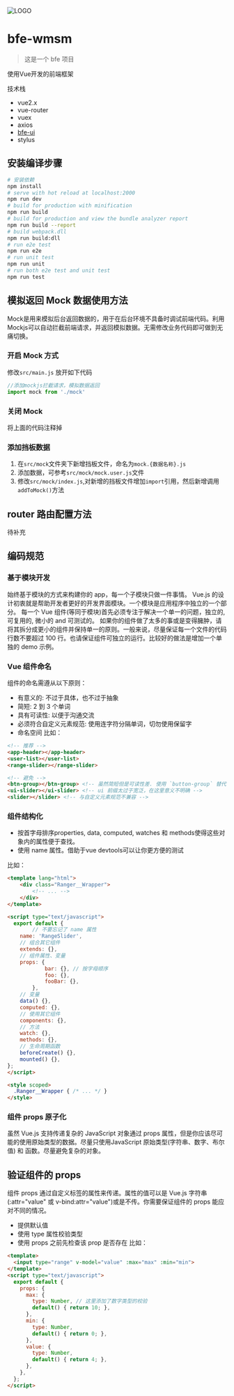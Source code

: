 ![LOGO](http://22.11.38.153/BFE/BFE/raw/develop/docs/BFE-LOGO/%E6%A8%AA%E7%89%88@2x.png)
# bfe-wmsm

> 这是一个 bfe 项目

使用Vue开发的前端框架

技术栈
- vue2.x
- vue-router
- vuex
- axios
- [bfe-ui](http://22.11.38.153:81/bfe-ui/)
- stylus

## 安装编译步骤

``` bash
# 安装依赖
npm install
# serve with hot reload at localhost:2000
npm run dev
# build for production with minification
npm run build
# build for production and view the bundle analyzer report
npm run build --report
# build webpack.dll
npm run build:dll
# run e2e test
npm run e2e
# run unit test
npm run unit
# run both e2e test and unit test
npm run test
```

## 模拟返回 Mock 数据使用方法
Mock是用来模拟后台返回数据的，用于在后台环境不具备时调试前端代码。利用Mockjs可以自动拦截前端请求，并返回模拟数据。无需修改业务代码即可做到无痛切换。
### 开启 Mock 方式
修改`src/main.js`
放开如下代码

```javascript
//添加mockjs拦截请求，模拟数据返回
import mock from './mock'
```
### 关闭 Mock
将上面的代码注释掉

### 添加挡板数据
1. 在`src/mock`文件夹下新增挡板文件，命名为`mock.{数据名称}.js`
2. 添加数据，可参考`src/mock/mock.user.js`文件
3. 修改`src/mock/index.js`,对新增的挡板文件增加`import`引用，然后新增调用 `addToMock()`方法


## router 路由配置方法

待补充

## 编码规范

### 基于模块开发
始终基于模块的方式来构建你的 app，每一个子模块只做一件事情。
Vue.js 的设计初衷就是帮助开发者更好的开发界面模块。一个模块是应用程序中独立的一个部分。
每一个 Vue 组件(等同于模块)首先必须专注于解决一个单一的问题，独立的, 可复用的, 微小的 and 可测试的。
如果你的组件做了太多的事或是变得臃肿，请将其拆分成更小的组件并保持单一的原则。一般来说，尽量保证每一个文件的代码行数不要超过 100 行。也请保证组件可独立的运行。比较好的做法是增加一个单独的 demo 示例。

### Vue 组件命名
组件的命名需遵从以下原则：
* 有意义的: 不过于具体，也不过于抽象
* 简短: 2 到 3 个单词
* 具有可读性: 以便于沟通交流
* 必须符合自定义元素规范: 使用连字符分隔单词，切勿使用保留字
* 命名空间
比如：

``` html
<!-- 推荐 -->
<app-header></app-header>
<user-list></user-list>
<range-slider></range-slider>

<!-- 避免 -->
<btn-group></btn-group> <!-- 虽然简短但是可读性差. 使用 `button-group` 替代 -->
<ui-slider></ui-slider> <!-- ui 前缀太过于宽泛，在这里意义不明确 -->
<slider></slider> <!-- 与自定义元素规范不兼容 -->
```

### 组件结构化
* 按首字母排序properties, data, computed, watches 和 methods使得这些对象内的属性便于查找。
* 使用 name 属性。借助于vue devtools可以让你更方便的测试

比如：

```html
<template lang="html">
	<div class="Ranger__Wrapper">
		<!-- ... -->
	</div>
</template>

<script type="text/javascript">
  export default {
		// 不要忘记了 name 属性
    name: 'RangeSlider',
    // 组合其它组件
    extends: {},
    // 组件属性、变量
    props: {
			bar: {}, // 按字母顺序
			foo: {},
			fooBar: {},
		},
    // 变量
    data() {},
    computed: {},
    // 使用其它组件
    components: {},
    // 方法
    watch: {},
    methods: {},
    // 生命周期函数
    beforeCreate() {},
    mounted() {},
};
</script>

<style scoped>
  .Ranger__Wrapper { /* ... */ }
</style>
```

### 组件 props 原子化
虽然 Vue.js 支持传递复杂的 JavaScript 对象通过 props 属性，但是你应该尽可能的使用原始类型的数据。尽量只使用JavaScript 原始类型(字符串、数字、布尔值) 和 函数。尽量避免复杂的对象。

## 验证组件的 props
组件 props 通过自定义标签的属性来传递。属性的值可以是 Vue.js 字符串(:attr="value" 或 v-bind:attr="value")或是不传。你需要保证组件的 props 能应对不同的情况。
* 提供默认值
* 使用 type 属性校验类型
* 使用 props 之前先检查该 prop 是否存在
比如：

``` html
<template>
  <input type="range" v-model="value" :max="max" :min="min">
</template>
<script type="text/javascript">
  export default {
    props: {
      max: {
        type: Number, // 这里添加了数字类型的校验
        default() { return 10; },
      },
      min: {
        type: Number,
        default() { return 0; },
      },
      value: {
        type: Number,
        default() { return 4; },
      },
    },
  };
</script>
```
